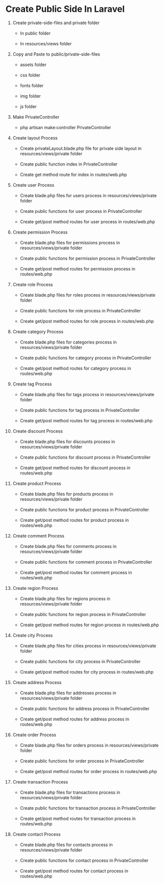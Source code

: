 # Create Public Side In Laravel

<ol>
    <li>Create private-side-files and private folder
        <ul>
            <br><li>In public folder</li>
            <br><li>In resources/views folder</li>
        </ul>
    </li><br>
    <li>Copy and Paste to public/private-side-files
        <ul>
            <br><li>assets folder</li>
            <br><li>css folder</li>
            <br><li>fonts folder</li>
            <br><li>img folder</li>
            <br><li>js folder</li>
        </ul>
    </li><br>
    <li>Make PrivateController
        <ul>
            <br><li>php artisan make:controller PrivateController</li>
        </ul>
    </li><br>
    <li>Create layout Process
        <ul>
            <br><li>Create privateLayout.blade.php file for private side layout in resources/views/private folder</li>
            <br><li>Create public function index in PrivateController</li>
            <br><li>Create get method route for index in routes/web.php</li>
        </ul>
    </li><br>
    <li>Create user Process
        <ul>
            <br><li>Create blade.php files for users process in resources/views/private folder</li>
            <br><li>Create public functions for user process in PrivateController</li>
            <br><li>Create get/post method routes for user process in routes/web.php</li>
        </ul>
    </li><br>
    <li>Create permission Process
        <ul>
            <br><li>Create blade.php files for permissions process in resources/views/private folder</li>
            <br><li>Create public functions for permission process in PrivateController</li>
            <br><li>Create get/post method routes for permission process in routes/web.php</li>
        </ul>
    </li><br>
    <li>Create role Process
        <ul>
            <br><li>Create blade.php files for roles process in resources/views/private folder</li>
            <br><li>Create public functions for role process in PrivateController</li>
            <br><li>Create get/post method routes for role process in routes/web.php</li>
        </ul>
    </li><br>
    <li>Create category Process
        <ul>
            <br><li>Create blade.php files for categories process in resources/views/private folder</li>
            <br><li>Create public functions for category process in PrivateController</li>
            <br><li>Create get/post method routes for category process in routes/web.php</li>
        </ul>
    </li><br>
    <li>Create tag Process
        <ul>
            <br><li>Create blade.php files for tags process in resources/views/private folder</li>
            <br><li>Create public functions for tag process in PrivateController</li>
            <br><li>Create get/post method routes for tag process in routes/web.php</li>
        </ul>
    </li><br>
    <li>Create discount Process
        <ul>
            <br><li>Create blade.php files for discounts process in resources/views/private folder</li>
            <br><li>Create public functions for discount process in PrivateController</li>
            <br><li>Create get/post method routes for discount process in routes/web.php</li>
        </ul>
    </li><br>
    <li>Create product Process
        <ul>
            <br><li>Create blade.php files for products process in resources/views/private folder</li>
            <br><li>Create public functions for product process in PrivateController</li>
            <br><li>Create get/post method routes for product process in routes/web.php</li>
        </ul>
    </li><br>
    <li>Create comment Process
        <ul>
            <br><li>Create blade.php files for comments process in resources/views/private folder</li>
            <br><li>Create public functions for comment process in PrivateController</li>
            <br><li>Create get/post method routes for comment process in routes/web.php</li>
        </ul>
    </li><br>
    <li>Create region Process
        <ul>
            <br><li>Create blade.php files for regions process in resources/views/private folder</li>
            <br><li>Create public functions for region process in PrivateController</li>
            <br><li>Create get/post method routes for region process in routes/web.php</li>
        </ul>
    </li><br>
    <li>Create city Process
        <ul>
            <br><li>Create blade.php files for cities process in resources/views/private folder</li>
            <br><li>Create public functions for city process in PrivateController</li>
            <br><li>Create get/post method routes for city process in routes/web.php</li>
        </ul>
    </li><br>
    <li>Create address Process
        <ul>
            <br><li>Create blade.php files for addresses process in resources/views/private folder</li>
            <br><li>Create public functions for address process in PrivateController</li>
            <br><li>Create get/post method routes for address process in routes/web.php</li>
        </ul>
    </li><br>
    <li>Create order Process
        <ul>
            <br><li>Create blade.php files for orders process in resources/views/private folder</li>
            <br><li>Create public functions for order process in PrivateController</li>
            <br><li>Create get/post method routes for order process in routes/web.php</li>
        </ul>
    </li><br>
    <li>Create transaction Process
        <ul>
            <br><li>Create blade.php files for transactions process in resources/views/private folder</li>
            <br><li>Create public functions for transaction process in PrivateController</li>
            <br><li>Create get/post method routes for transaction process in routes/web.php</li>
        </ul>
    </li><br>
    <li>Create contact Process
        <ul>
            <br><li>Create blade.php files for contacts process in resources/views/private folder</li>
            <br><li>Create public functions for contact process in PrivateController</li>
            <br><li>Create get/post method routes for contact process in routes/web.php</li>
        </ul>
    </li><br>
</ol>
